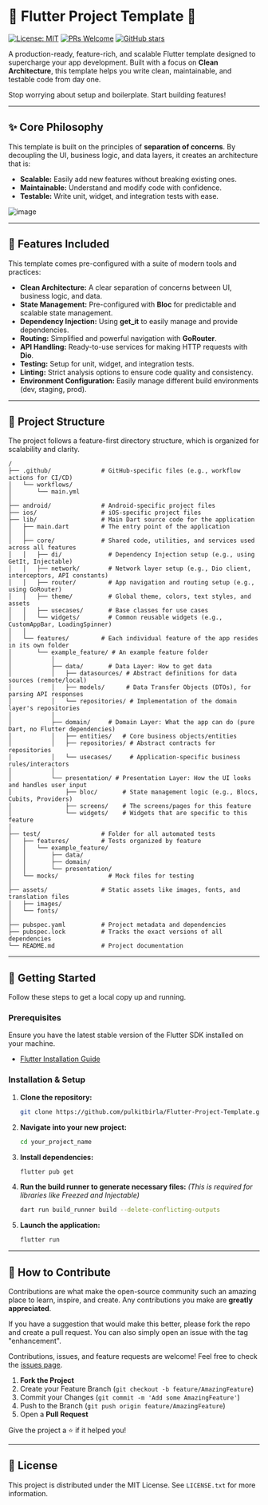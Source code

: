 # 🚀 Flutter Project Template 🚀

[![License: MIT](https://img.shields.io/badge/License-MIT-blue.svg)](https://opensource.org/licenses/MIT)
[![PRs Welcome](https://img.shields.io/badge/PRs-welcome-brightgreen.svg)](https://github.com/pulkitbirla/Flutter-Project-Template/pulls)
[![GitHub stars](https://img.shields.io/github/stars/pulkitbirla/Flutter-Project-Template.svg?style=social&label=Star)](https://github.com/pulkitbirla/Flutter-Project-Template)

A production-ready, feature-rich, and scalable Flutter template designed to supercharge your app development. Built with a focus on **Clean Architecture**, this template helps you write clean, maintainable, and testable code from day one.

Stop worrying about setup and boilerplate. Start building features!

---

## ✨ Core Philosophy

This template is built on the principles of **separation of concerns**. By decoupling the UI, business logic, and data layers, it creates an architecture that is:

*   **Scalable:** Easily add new features without breaking existing ones.
*   **Maintainable:** Understand and modify code with confidence.
*   **Testable:** Write unit, widget, and integration tests with ease.

![image](https://github.com/user-attachments/assets/e3e31ecf-b459-48ce-bd55-a5defc4dcddd)

---

## 🌟 Features Included

This template comes pre-configured with a suite of modern tools and practices:

*   **Clean Architecture:** A clear separation of concerns between UI, business logic, and data.
*   **State Management:** Pre-configured with **Bloc** for predictable and scalable state management.
*   **Dependency Injection:** Using **get_it** to easily manage and provide dependencies.
*   **Routing:** Simplified and powerful navigation with **GoRouter**.
*   **API Handling:** Ready-to-use services for making HTTP requests with **Dio**.
*   **Testing:** Setup for unit, widget, and integration tests.
*   **Linting:** Strict analysis options to ensure code quality and consistency.
*   **Environment Configuration:** Easily manage different build environments (dev, staging, prod).

---

## 📂 Project Structure

The project follows a feature-first directory structure, which is organized for scalability and clarity.

```
/
├── .github/              # GitHub-specific files (e.g., workflow actions for CI/CD)
│   └── workflows/
│       └── main.yml
│
├── android/              # Android-specific project files
├── ios/                  # iOS-specific project files
├── lib/                  # Main Dart source code for the application
│   ├── main.dart         # The entry point of the application
│   │
│   ├── core/             # Shared code, utilities, and services used across all features
│   │   ├── di/             # Dependency Injection setup (e.g., using GetIt, Injectable)
│   │   ├── network/        # Network layer setup (e.g., Dio client, interceptors, API constants)
│   │   ├── router/         # App navigation and routing setup (e.g., using GoRouter)
│   │   ├── theme/          # Global theme, colors, text styles, and assets
│   │   ├── usecases/       # Base classes for use cases
│   │   └── widgets/        # Common reusable widgets (e.g., CustomAppBar, LoadingSpinner)
│   │
│   └── features/         # Each individual feature of the app resides in its own folder
│       └── example_feature/ # An example feature folder
│           │
│           ├── data/       # Data Layer: How to get data
│           │   ├── datasources/ # Abstract definitions for data sources (remote/local)
│           │   ├── models/      # Data Transfer Objects (DTOs), for parsing API responses
│           │   └── repositories/ # Implementation of the domain layer's repositories
│           │
│           ├── domain/     # Domain Layer: What the app can do (pure Dart, no Flutter dependencies)
│           │   ├── entities/   # Core business objects/entities
│           │   ├── repositories/ # Abstract contracts for repositories
│           │   └── usecases/     # Application-specific business rules/interactors
│           │
│           └── presentation/ # Presentation Layer: How the UI looks and handles user input
│               ├── bloc/       # State management logic (e.g., Blocs, Cubits, Providers)
│               ├── screens/    # The screens/pages for this feature
│               └── widgets/    # Widgets that are specific to this feature
│
├── test/                 # Folder for all automated tests
│   ├── features/         # Tests organized by feature
│   │   └── example_feature/
│   │       ├── data/
│   │       ├── domain/
│   │       └── presentation/
│   └── mocks/              # Mock files for testing
│
├── assets/               # Static assets like images, fonts, and translation files
│   ├── images/
│   └── fonts/
│
├── pubspec.yaml          # Project metadata and dependencies
├── pubspec.lock          # Tracks the exact versions of all dependencies
└── README.md             # Project documentation
```

---

## 🏁 Getting Started

Follow these steps to get a local copy up and running.

### **Prerequisites**

Ensure you have the latest stable version of the Flutter SDK installed on your machine.
*   [Flutter Installation Guide](https://flutter.dev/docs/get-started/install)

### **Installation & Setup**

1.  **Clone the repository:**
    ```sh
    git clone https://github.com/pulkitbirla/Flutter-Project-Template.git your_project_name
    ```
2.  **Navigate into your new project:**
    ```sh
    cd your_project_name
    ```
3.  **Install dependencies:**
    ```sh
    flutter pub get
    ```
4.  **Run the build runner to generate necessary files:**
    *(This is required for libraries like Freezed and Injectable)*
    ```sh
    dart run build_runner build --delete-conflicting-outputs
    ```
5.  **Launch the application:**
    ```sh
    flutter run
    ```

---

## 🤝 How to Contribute

Contributions are what make the open-source community such an amazing place to learn, inspire, and create. Any contributions you make are **greatly appreciated**.

If you have a suggestion that would make this better, please fork the repo and create a pull request. You can also simply open an issue with the tag "enhancement".

Contributions, issues, and feature requests are welcome! Feel free to check the [issues page](https://github.com/pulkitbirla/Flutter-Project-Template/issues).

1.  **Fork the Project**
2.  Create your Feature Branch (`git checkout -b feature/AmazingFeature`)
3.  Commit your Changes (`git commit -m 'Add some AmazingFeature'`)
4.  Push to the Branch (`git push origin feature/AmazingFeature`)
5.  Open a **Pull Request**

Give the project a ⭐ if it helped you!

---

## 📜 License

This project is distributed under the MIT License. See `LICENSE.txt` for more information.
